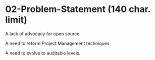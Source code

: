 # 02-Problem-Statement (140 char. limit)

A lack of advocacy for open source

A need to reform Project Management techniques

A need to evolve to auditable levels.


